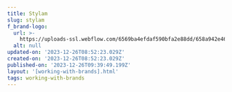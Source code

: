```yaml
---
title: Stylam
slug: stylam
f_brand-logo:
  url: >-
    https://uploads-ssl.webflow.com/6569ba4efdaf590bfa2e88dd/658a942e463e79c19694d6b5_Stylam.png
  alt: null
updated-on: '2023-12-26T08:52:23.029Z'
created-on: '2023-12-26T08:52:23.029Z'
published-on: '2023-12-26T09:39:49.199Z'
layout: '[working-with-brands].html'
tags: working-with-brands
---
```



